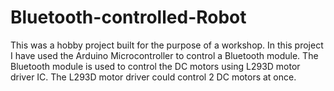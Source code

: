 # Bluetooth-controlled-Robot
This was a hobby project built for the purpose of a workshop. In this project I have used the Arduino Microcontroller to control a Bluetooth module. The Bluetooth module is used to control the DC motors using L293D motor driver IC. The L293D motor driver could control 2 DC motors at once.
